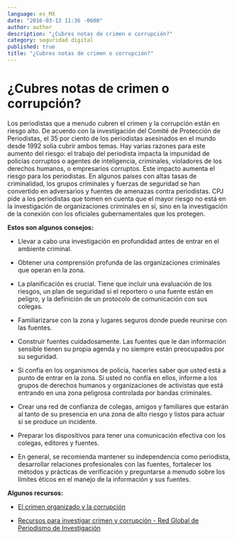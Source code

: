 ```yaml
---
language: es_MX
date: "2016-03-13 11:36 -0600"
author: author
description: "¿Cubres notas de crimen o corrupción?"
category: seguridad digital
published: true
title: "¿Cubres notas de crimen o corrupción?"
---
```



# ¿Cubres notas de crimen o corrupción?
Los periodistas que a menudo cubren el crimen y la corrupción están en riesgo alto. De acuerdo con la investigación del Comité de Protección de Periodistas, el 35 por ciento de los periodistas asesinados en el mundo desde 1992 solía cubrir ambos temas. Hay varias razones para este aumento del riesgo: el trabajo del periodista impacta la impunidad de policías corruptos o agentes de inteligencia, criminales, violadores de los derechos humanos, o empresarios corruptos. Este impacto aumenta el riesgo para los periodistas. En algunos países con altas tasas de criminalidad, los grupos criminales y fuerzas de seguridad se han convertido en adversarios y fuentes de amenazas contra periodistas.
CPJ pide a los periodistas que tomen en cuenta que el mayor riesgo no está en la investigación de organizaciones criminales en sí, sino en la investigación de la conexión con los oficiales gubernamentales que los protegen.
 
**Estos son algunos consejos:**

- Llevar a cabo una investigación en profundidad antes de entrar en el ambiente criminal.

- Obtener una comprensión profunda de las organizaciones criminales que operan en la zona.

- La planificación es crucial. Tiene que incluir una evaluación de los riesgos, un plan de seguridad si el reportero o una fuente están en peligro, y la definición de un protocolo de comunicación con sus colegas.

- Familiarizarse con la zona y lugares seguros donde puede reunirse con las fuentes.

- Construir fuentes cuidadosamente. Las fuentes que le dan información sensible tienen su propia agenda y no siempre están preocupados por su seguridad.

- Si confía en los organismos de policía, hacerles saber que usted está a punto de entrar en la zona. Si usted no confía en ellos, informe a los grupos de derechos humanos y organizaciones de activistas que está entrando en una zona peligrosa controlada por bandas criminales.

- Crear una red de confianza de colegas, amigos y familiares que estarán al tanto de su presencia en una zona de alto riesgo y listos para actuar si se produce un incidente.

- Preparar los dispositivos para tener una comunicación efectiva con los colegas, editores y fuentes.

- En general, se recomienda mantener su independencia como periodista, desarrollar relaciones profesionales con las fuentes, fortalecer los métodos y prácticas de verificación y preguntarse a menudo sobre los límites éticos en el manejo de la información y sus fuentes.

**Algunos recursos:**

- [El crimen organizado y la corrupción](http://bit.ly/1NCcHG9)

- [Recursos para investigar crimen y corrupción - Red Global de Periodismo de Investigación](http://bit.ly/1oa7l0g)